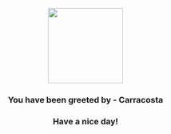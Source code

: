 <p align="center">
    <img src="https://raw.githubusercontent.com/PokeAPI/sprites/master/sprites/pokemon/565.png" width="150" height="150">
</p>
<h3 align="center">You have been greeted by - <b>Carracosta</b></h3>
<h3 align="center">Have a nice day!</h3>
